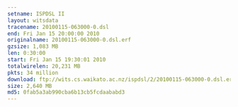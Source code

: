 ```yaml
---
setname: ISPDSL II
layout: witsdata
tracename: 20100115-063000-0.dsl
end: Fri Jan 15 20:00:00 2010
originalname: 20100115-063000-0.dsl.erf
gzsize: 1,083 MB
len: 0:30:00
start: Fri Jan 15 19:30:01 2010
totalwirelen: 20,231 MB
pkts: 34 million
download: ftp://wits.cs.waikato.ac.nz/ispdsl/2/20100115-063000-0.dsl.erf.gz
size: 2,640 MB
md5: 0fab5a3ab990cba6b13cb5fcdaababd3
---
```

